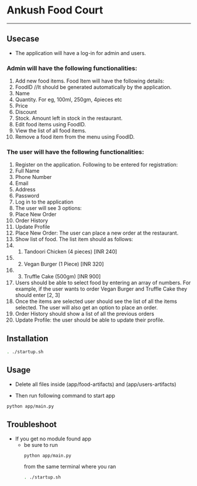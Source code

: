 # Ankush Food Court

---
## Usecase

* The application will have a log-in for admin and users.

### Admin will have the following functionalities:
1.	Add new food items. Food Item will have the following details:
2.	FoodID //It should be generated automatically by the application.
3.	Name
4.	Quantity. For eg, 100ml, 250gm, 4pieces etc
5.	Price
6.	Discount
7.	Stock. Amount left in stock in the restaurant.
8.	Edit food items using FoodID.
9.	View the list of all food items.
10.	Remove a food item from the menu using FoodID.


### The user will have the following functionalities:
1.	Register on the application. Following to be entered for registration:
2.	Full Name
3.	Phone Number
4.	Email
5.	Address
6.	Password
7.	Log in to the application
8.	The user will see 3 options:
9.	Place New Order
10.	Order History
11.	Update Profile
12.	Place New Order: The user can place a new order at the restaurant.
13.	Show list of food. The list item should as follows:
14.	1. Tandoori Chicken (4 pieces) [INR 240]
15.	2. Vegan Burger (1 Piece) [INR 320]
16.	3. Truffle Cake (500gm) [INR 900]
17.	Users should be able to select food by entering an array of numbers. For example, if the user wants to order Vegan Burger and Truffle Cake they should enter [2, 3]
18.	Once the items are selected user should see the list of all the items selected. The user will also get an option to place an order.
19.	Order History should show a list of all the previous orders
20.	Update Profile: the user should be able to update their profile.



## Installation

```bash
. ./startup.sh
```

## Usage

* Delete all files inside (app/food-artifacts) and (app/users-artifacts)

* Then run following command to start app

```bash
python app/main.py
```

## Troubleshoot

* If you get no module found app
  * be sure to run 
    ```bash 
    python app/main.py 
    ```
    from the same terminal where you ran 
    ```bash
    . ./startup.sh
    ```
